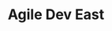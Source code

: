 ---
title: Agile Dev East
mostRecentYear:
  startDate: '2018-11-03'
  endDate: '2018-08-10'
link: 'https://agiledevopseast.techwell.com/'
description: >-
  Agile + DevOps East brings together practitioners 
  seeking to accelerate the delivery of reliable, secure 
  software applications. Find out how the practice of 
  agile & DevOps brings cross-functional stakeholders 
  together to deliver software with greater speed and 
  agility while meeting quality and security demands. Learn 
  from industry experts how your organization can leverage agile 
  and DevOps concepts to improve deployment frequency and time to market, 
  reduce lead time, and more successfully deliver stable new features.
logo: /img/uploads/agile-devops_east_logo.png
---